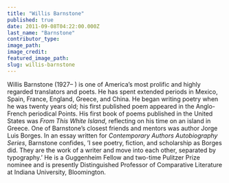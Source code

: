 ```yaml
---
title: "Willis Barnstone"
published: true
date: 2011-09-08T04:22:00.000Z
last_name: "Barnstone"
contributor_type:
image_path:
image_credit:
featured_image_path:
slug: willis-barnstone
---
```


Willis Barnstone (1927– ) is one of America’s most prolific and highly regarded translators and poets. He has spent extended periods in Mexico, Spain, France, England, Greece, and China. He began writing poetry when he was twenty years old; his first published poem appeared in the Anglo-French periodical Points. His first book of poems published in the United States was _From This White Island_, reflecting on his time on an island in Greece. One of Barnstone’s closest friends and mentors was author Jorge Luis Borges. In an essay written for _Contemporary Authors Autobiography Series_, Barnstone confides, ’I see poetry, fiction, and scholarship as Borges did. They are the work of a writer and move into each other, separated by typography.’ He is a Guggenheim Fellow and two-time Pulitzer Prize nominee and is presently Distinguished Professor of Comparative Literature at Indiana University, Bloomington.

